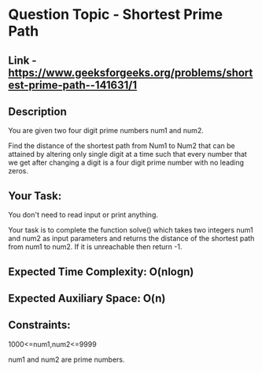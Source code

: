 # Question Topic - Shortest Prime Path


## Link - https://www.geeksforgeeks.org/problems/shortest-prime-path--141631/1


## Description

You are given two four digit prime numbers num1 and num2. 

Find the distance of the shortest path from Num1 to Num2 that can be attained by altering only single digit at a time such that every number that we get after changing a digit is a four digit prime number with no leading zeros.


## Your Task:  

You don't need to read input or print anything. 

Your task is to complete the function solve() which takes two integers num1 and num2 as input parameters and returns the distance of the shortest path from num1 to num2. If it is unreachable then return -1.

## Expected Time Complexity: O(nlogn)

## Expected Auxiliary Space: O(n)

## Constraints:

1000<=num1,num2<=9999

num1 and num2 are prime numbers.
